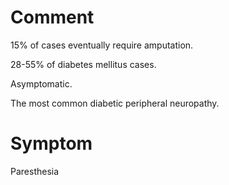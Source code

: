 # Comment

15% of cases eventually require amputation.

28-55% of diabetes mellitus cases.

Asymptomatic.

The most common diabetic peripheral neuropathy.

# Symptom

Paresthesia
